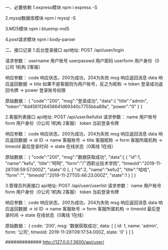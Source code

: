 一、必要依赖
1.express模块
npm i express -S

2.mysql数据库模块
npm i mysql -S

3.MD5模块
npm i blueimp-md5

4.post请求模块
npm i body-parser

二、接口记录
1.后台登录接口
api地址: POST
/api/user/login

请求参数：
username        用户账号
userpasswd      用户密码
userform        用户身份（0公司 1机构 2客服）

响应参数：
code            响应状态，200为成功，204为失败
msg             响应返回消息
data            响应返回数据
->  title           如果不是客服则为用户账号，反之为昵称
->  token           登录成功返回令牌
->  power           登录账号权限

原始数据：
{
    "code":"200",
    "msg":"登录成功",
    "data":{
        "title":"admin",
        "token":"6d4561f26456641d69340c7755bba89a",
        "power":"0"
    }
}

2.客服列表接口
api地址: POST
/api/user/kefulist
请求参数：
name        用户账号
form        用户身份（0公司 1机构 2客服）
token       当前登录令牌

响应参数：
code            响应状态，200为成功，204为失败
msg             响应返回消息
data            响应返回数据
->  id              ID
->  name            客服账号
->  title           客服昵称
->  form            客服所属机构
->  timeold         最后登录时间
->  state           在线状态（0离线 1在线）

原始数据：
{
    "code":"200",
    "msg":"数据获取成功",
    "data":[
        {
            "id":1,
            "name":"kefu",
            "title":"呵呵",
            "form":"广西职业技术学院",
            "timeold":"2019-11-28T08:59:57.000Z",
            "state":0
        },
        {
            "id":2,
            "name":"kefu2",
            "title":"哈哈",
            "form":"",
            "timeold":"2019-11-27T05:46:23.000Z",
            "state":1
        }
    ]
}

3.管理员列表接口
api地址: POST
/api/user/userlist
请求参数：
name        用户账号
form        用户身份（0公司 1机构 2客服）
token       当前登录令牌

响应参数：
code            响应状态，200为成功，204为失败
msg             响应返回消息
data            响应返回数据
->  id              ID
->  name            客服账号
->  form            客服所属机构
->  timeold         最后登录时间
->  state           在线状态（0离线 1在线）

原始数据：
{
  code: '200',
  msg: '数据获取成功',
  data: [
    {
      id: 1,
      name: 'admin',
      form: '公司',
      timeold: 2019-11-28T09:17:54.000Z,
      state: '0'
    }
  ]
}










#############
http://127.0.0.1:3600/api/user/
